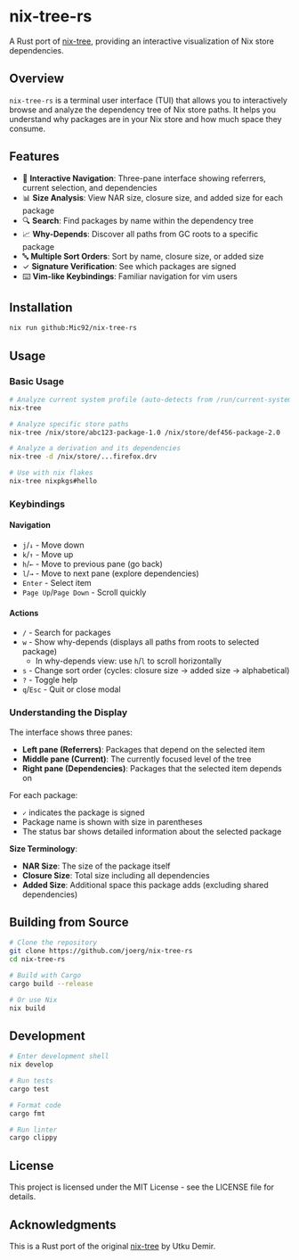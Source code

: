 # nix-tree-rs

A Rust port of [nix-tree](https://github.com/utdemir/nix-tree), providing an interactive visualization of Nix store dependencies.

## Overview

`nix-tree-rs` is a terminal user interface (TUI) that allows you to interactively browse and analyze the dependency tree of Nix store paths. It helps you understand why packages are in your Nix store and how much space they consume.

## Features

- 🌳 **Interactive Navigation**: Three-pane interface showing referrers, current selection, and dependencies
- 📊 **Size Analysis**: View NAR size, closure size, and added size for each package
- 🔍 **Search**: Find packages by name within the dependency tree
- 📈 **Why-Depends**: Discover all paths from GC roots to a specific package
- 🔤 **Multiple Sort Orders**: Sort by name, closure size, or added size
- ✓ **Signature Verification**: See which packages are signed
- ⌨️ **Vim-like Keybindings**: Familiar navigation for vim users

## Installation

```bash
nix run github:Mic92/nix-tree-rs
```

## Usage

### Basic Usage

```bash
# Analyze current system profile (auto-detects from /run/current-system or ~/.nix-profile)
nix-tree

# Analyze specific store paths
nix-tree /nix/store/abc123-package-1.0 /nix/store/def456-package-2.0

# Analyze a derivation and its dependencies
nix-tree -d /nix/store/...firefox.drv

# Use with nix flakes
nix-tree nixpkgs#hello
```

### Keybindings

#### Navigation
- `j`/`↓` - Move down
- `k`/`↑` - Move up  
- `h`/`←` - Move to previous pane (go back)
- `l`/`→` - Move to next pane (explore dependencies)
- `Enter` - Select item
- `Page Up`/`Page Down` - Scroll quickly

#### Actions
- `/` - Search for packages
- `w` - Show why-depends (displays all paths from roots to selected package)
  - In why-depends view: use `h`/`l` to scroll horizontally
- `s` - Change sort order (cycles: closure size → added size → alphabetical)
- `?` - Toggle help
- `q`/`Esc` - Quit or close modal

### Understanding the Display

The interface shows three panes:
- **Left pane (Referrers)**: Packages that depend on the selected item
- **Middle pane (Current)**: The currently focused level of the tree
- **Right pane (Dependencies)**: Packages that the selected item depends on

For each package:
- `✓` indicates the package is signed
- Package name is shown with size in parentheses
- The status bar shows detailed information about the selected package

**Size Terminology**:
- **NAR Size**: The size of the package itself
- **Closure Size**: Total size including all dependencies
- **Added Size**: Additional space this package adds (excluding shared dependencies)

## Building from Source

```bash
# Clone the repository
git clone https://github.com/joerg/nix-tree-rs
cd nix-tree-rs

# Build with Cargo
cargo build --release

# Or use Nix
nix build
```

## Development

```bash
# Enter development shell
nix develop

# Run tests  
cargo test

# Format code
cargo fmt

# Run linter
cargo clippy
```

## License

This project is licensed under the MIT License - see the LICENSE file for details.

## Acknowledgments

This is a Rust port of the original [nix-tree](https://github.com/utdemir/nix-tree) by Utku Demir.
